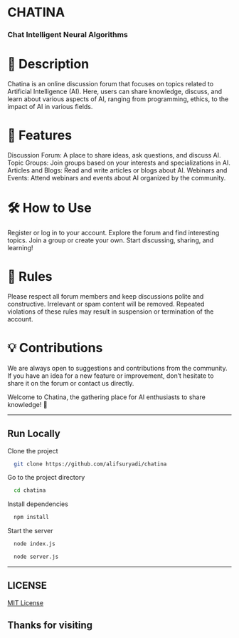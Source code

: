 # CHATINA
### Chat Intelligent Neural Algorithms

# 📖 Description
Chatina is an online discussion forum that focuses on topics related to Artificial Intelligence (AI). Here, users can share knowledge, discuss, and learn about various aspects of AI, ranging from programming, ethics, to the impact of AI in various fields.

# 🚀 Features
Discussion Forum: A place to share ideas, ask questions, and discuss AI.
Topic Groups: Join groups based on your interests and specializations in AI.
Articles and Blogs: Read and write articles or blogs about AI.
Webinars and Events: Attend webinars and events about AI organized by the community.


# 🛠️ How to Use
Register or log in to your account.
Explore the forum and find interesting topics.
Join a group or create your own.
Start discussing, sharing, and learning!


# 📜 Rules
Please respect all forum members and keep discussions polite and constructive.
Irrelevant or spam content will be removed.
Repeated violations of these rules may result in suspension or termination of the account.


# 💡 Contributions
We are always open to suggestions and contributions from the community. If you have an idea for a new feature or improvement, don’t hesitate to share it on the forum or contact us directly.

Welcome to Chatina, the gathering place for AI enthusiasts to share knowledge! 🎉




---
## Run Locally

Clone the project

```bash
  git clone https://github.com/alifsuryadi/chatina
```

Go to the project directory

```bash
  cd chatina
```

Install dependencies

```bash
  npm install
```

Start the server

```bash
  node index.js
```

```bash
  node server.js
```

---


## LICENSE 
[MIT License](LICENSE)


## Thanks for visiting

